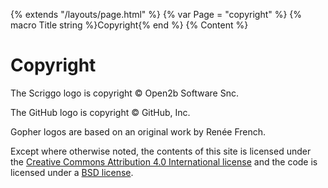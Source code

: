 {% extends "/layouts/page.html" %}
{% var Page = "copyright" %}
{% macro Title string %}Copyright{% end %}
{% Content %}

# Copyright

The Scriggo logo is copyright © Open2b Software Snc.

The GitHub logo is copyright © GitHub, Inc.

Gopher logos are based on an original work by Renée French.

Except where otherwise noted, the contents of this site is licensed under the
[Creative Commons Attribution 4.0 International license](https://creativecommons.org/licenses/by/4.0/) and the code
is licensed under a [BSD license](https://github.com/open2b/scriggo-site/blob/main/LICENSE).
